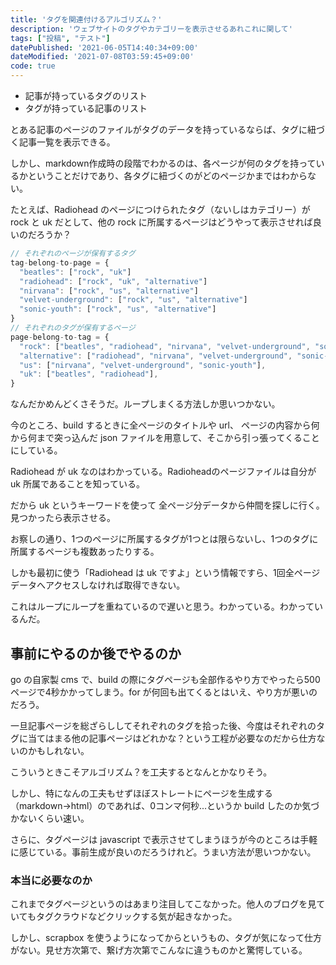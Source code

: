 ```yaml
---
title: 'タグを関連付けるアルゴリズム？'
description: 'ウェブサイトのタグやカテゴリーを表示させるあれこれに関して'
tags: ["投稿", "テスト"]
datePublished: '2021-06-05T14:40:34+09:00'
dateModified: '2021-07-08T03:59:45+09:00'
code: true
---
```


- 記事が持っているタグのリスト
- タグが持っている記事のリスト

とある記事のページのファイルがタグのデータを持っているならば、タグに紐づく記事一覧を表示できる。

しかし、markdown作成時の段階でわかるのは、各ページが何のタグを持っているかということだけであり、各タグに紐づくのがどのページかまではわからない。

たとえば、Radiohead のページにつけられたタグ（ないしはカテゴリー）が rock と uk だとして、他の rock に所属するページはどうやって表示させれば良いのだろうか？

``` javascript
// それぞれのページが保有するタグ
tag-belong-to-page = {
  "beatles": ["rock", "uk"]
  "radiohead": ["rock", "uk", "alternative"]
  "nirvana": ["rock", "us", "alternative"]
  "velvet-underground": ["rock", "us", "alternative"]
  "sonic-youth": ["rock", "us", "alternative"]
}
// それぞれのタグが保有するページ
page-belong-to-tag = {
  "rock": ["beatles", "radiohead", "nirvana", "velvet-underground", "sonic-youth"],
  "alternative": ["radiohead", "nirvana", "velvet-underground", "sonic-youth"],
  "us": ["nirvana", "velvet-underground", "sonic-youth"],
  "uk": ["beatles", "radiohead"],
}
```

なんだかめんどくさそうだ。ループしまくる方法しか思いつかない。

今のところ、build するときに全ページのタイトルや url、 ページの内容から何から何まで突っ込んだ json ファイルを用意して、そこから引っ張ってくることにしている。

Radiohead が uk なのはわかっている。Radioheadのページファイルは自分が uk 所属であることを知っている。

だから uk というキーワードを使って 全ページ分データから仲間を探しに行く。見つかったら表示させる。

お察しの通り、1つのページに所属するタグが1つとは限らないし、1つのタグに所属するページも複数あったりする。

しかも最初に使う「Radiohead は uk ですよ」という情報ですら、1回全ページデータへアクセスしなければ取得できない。

これはループにループを重ねているので遅いと思う。わかっている。わかっているんだ。

## 事前にやるのか後でやるのか

go の自家製 cms で、build の際にタグページも全部作るやり方でやったら500ページで4秒かかってしまう。for が何回も出てくるとはいえ、やり方が悪いのだろう。

一旦記事ページを総ざらししてそれぞれのタグを拾った後、今度はそれぞれのタグに当てはまる他の記事ページはどれかな？という工程が必要なのだから仕方ないのかもしれない。

こういうときこそアルゴリズム？を工夫するとなんとかなりそう。

しかし、特になんの工夫もせずほぼストレートにページを生成する（markdown→html）のであれば、0コンマ何秒...というか build したのか気づかないくらい速い。

さらに、タグページは javascript で表示させてしまうほうが今のところは手軽に感じている。事前生成が良いのだろうけれど。うまい方法が思いつかない。

### 本当に必要なのか

これまでタグページというのはあまり注目してこなかった。他人のブログを見ていてもタグクラウドなどクリックする気が起きなかった。

しかし、scrapbox を使うようになってからというもの、タグが気になって仕方がない。見せ方次第で、繋げ方次第でこんなに違うものかと驚愕している。

